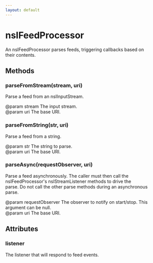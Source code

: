 ```yaml
---
layout: default
---
```


# nsIFeedProcessor #
  
An nsIFeedProcessor parses feeds, triggering callbacks based on  
their contents.  
  

## Methods ##

### parseFromStream(stream, uri) ###
  
Parse a feed from an nsIInputStream.  
  
@param stream The input stream.  
@param uri The base URI.  
  

### parseFromString(str, uri) ###
  
Parse a feed from a string.  
  
@param str The string to parse.  
@param uri The base URI.  
  

### parseAsync(requestObserver, uri) ###
  
Parse a feed asynchronously. The caller must then call the  
nsIFeedProcessor's nsIStreamListener methods to drive the  
parse. Do not call the other parse methods during an asynchronous  
parse.  
  
@param requestObserver The observer to notify on start/stop. This  
                       argument can be null.  
@param uri The base URI.  
  

## Attributes ##

### listener ###
  
The listener that will respond to feed events.   
  

